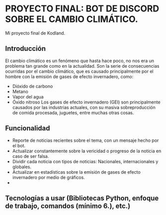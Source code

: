 # PROYECTO FINAL: BOT DE DISCORD SOBRE EL CAMBIO CLIMÁTICO.
Mi proyecto final de Kodland.
## Introducción
El cambio climático es un fenómeno que hasta hace poco, no nos era un problema tan grande como en la actualidad.
Son la serie de consecuencias ocurridas por el cambio climático, que es causado principalmente por el hombre con la emisión de gases de efecto invernadero, como:
- Dióxido de carbono
- Metano
- Vapor del agua
- Óxido nitroso
Los gases de efecto invernadero (GEI) son principalmente causados por las industrias actuales, con su masiva sobreproducción de comida procesada, juguetes, entre muchas otras cosas.
## Funcionalidad
- Reporte de noticias recientes sobre el tema, con un mensaje hecho por el bot.
- Actualizar constantemente sobre la vericidad o progreso de la noticia en caso de ser falsa.
- Dividir cada noticia con tipos de noticias: Nacionales, internacionales y globales.
- Actualizar en estadísticas sobre la emisión de gases de efecto invernadero por medio de gráficos.
- 
## Tecnologías a usar (Bibliotecas Python, enfoque de trabajo, comandos (mínimo 6.), etc.)
